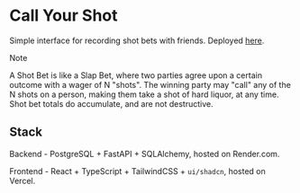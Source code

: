 # Call Your Shot

Simple interface for recording shot bets with friends. Deployed [here](https://shots.daviskeene.com).

> [!NOTE]  
> A Shot Bet is like a Slap Bet, where two parties agree upon a certain outcome with a wager of N "shots". The winning party may "call" any of the N shots on a person, making them take a shot of hard liquor, at any time. Shot bet totals do accumulate, and are not destructive.

## Stack

Backend - PostgreSQL + FastAPI + SQLAlchemy, hosted on Render.com.

Frontend - React + TypeScript + TailwindCSS + `ui/shadcn`, hosted on Vercel.
